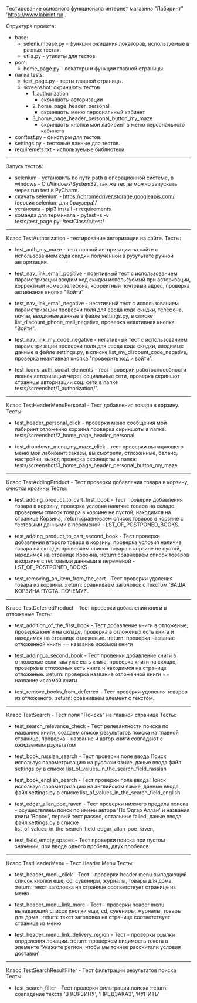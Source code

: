 Тестирование основного функционала интернет магазина "Лабиринт"
'https://www.labirint.ru/'.

Структура проекта:

   - base:
      - seleniumbase.py - функции ожидания локаторов, используемые в разных тестах.
      - utils.py - утилиты для тестов.
   - pom:
       - home_page.py - локаторы и функции главной страницы.
   - папка tests:
      - test_page.py - тесты главной страницы.
      - screenshot: скриншоты тестов
          - 1_authorization
              - скриншоты авторизации
          - 2_home_page_header_personal
              - скриншоты меню персональный кабинет
          - 3_home_page_header_personal_button_my_maze
              - скриншоты кнопки мой лабиринт в меню персонального кабинета
   - conftest.py - фикстуры для тестов.
   - settings.py - тестовые данные для тестов.
   - requiremets.txt - используемые библиотеки.

---
Запуск тестов:

 - selenium - установить по пути path в операционной системе, в windows - C:\Windows\System32, так же тесты можно 
запускать через run test в PyCharm.
 - скачать selenium - https://chromedriver.storage.googleapis.com/ \(версия selenium для браузера)/
 - установка - pip3 install -r requirements
 - команда для терминала - pytest -s -v tests/test_page.py::/testClass/::/test/

___
Класс TestAuthorization - тестирование авторизации на сайте.
Тесты:
- test_auth_my_maze - тест полной авторизации на сайте с использованием кода скидки
полученной в рузультате ручной авторизации.

 - test_nav_link_email_positive - позитивный тест с использованием параметризации 
вводим код скидки используемый при авторизации, корректный номер телефона, корректный почтовый адрес,
проверка активнаная кнопка "Войти".

 - test_nav_link_email_negative - негативный тест с использованием параметризации 
проверки поля для ввода кода скидки, телефона, почты, вводимые данные в файле settings.py, 
в списке list_discount_phone_mail_negative, проверка неактивная кнопка "Войти".

 - test_nav_link_my_code_negative - негативный тест с использованием параметризации
проверки поля для ввода кода скидки, вводимые данные в файле settings.py, 
в списке list_my_discount_code_negative, проверка неактивная кнопка "проверить код и войти".

 - test_icons_auth_social_elements - тест проверки работоспособности иканок авторизации через социальные сети,
проверка скриншот страницы авторизации соц. сети в папке tests/screenshot/1_authorization/".

---
Класс TestHeaderMenuPersonal - Тест добавления товара в корзину.
Тесты:
 - test_header_personal_click - проверки меню сообщения мой лабиринт отложенно корзина проверка скриншоты в папке:
 tests/screenshot/2_home_page_header_personal

 - test_dropdown_menu_my_maze_click - тест проверки выпадающего меню мой лабиринт: заказы, вы смотрели, отложенные, баланс, настройки, выход
проверка скринщоты в папке: tests/screenshot/3_home_page_header_personal_button_my_maze

---
Класс TestAddingProduct - Тест проверки добавления товара в корзину, очистки крозины
Тесты:
 - test_adding_product_to_cart_first_book - Тест проверки добавления товара в корзину, проверка условия наличие товара на складе.
проверяем список товара в корзине не пустой, находимся на странице Корзина,
:return:сравневаем список товаров в корзине с тестовыми данными в переменой - LST_OF_POSTPONED_BOOKS.

 - test_adding_product_to_cart_second_book - Тест проверки добавления второго товара в корзину, проверка условия наличие товара на складе.
проверяем список товара в корзине не пустой, находимся на странице Корзина,
:return:сравневаем список товаров в корзине с тестовыми данными в переменой - LST_OF_POSTPONED_BOOKS.

 - test_removing_an_item_from_the_cart - Тест проверки удаления товара из корзины.
:return: сравниваем заголовок с текстом 'ВАША КОРЗИНА ПУСТА. ПОЧЕМУ?'.

---
Класс TestDeferredProduct - Тест проверки добавления книги в отложеные
Тесты:
 - test_addition_of_the_first_book - Тест добавление книги в отложеные, проверка книги на складе,
проверка в отложеных есть книга и находимся на странице отложеные.
:return: проверка название отложенной книги == название искомой книги

 - test_adding_a_second_book - Тест провенки добавление книги в отложеные если там уже есть книга,
проверка книги на складе, проверка в отложеных есть книга и находимся на странице отложеные.
:return: проверка название отложенной книги == название искомой книги

 - test_remove_books_from_deferred - Тест проверки удоления товаров из отложеного.
:return: сравниваем элемент с текстом.

---
Класс TestSearch - Тест поля "Поиска" на главной странице
Тесты:
 - test_search_relevance_check - Тест релевантности поиска по названию книги,
создаем список результатов поиска на главной странице, проверка - название и автор книги совпадают с ожидаемым рзультатом

 - test_book_russian_search - Тест проверки поле ввода Поиск используя параметризацию на русском языке,
даные ввода файл settings.py в списке list_of_values_in_the_search_field_rassian

 - test_book_english_search - Тест проверки поле ввода Поиск используя параметризацию на английском языке,
данные ввода файл settings.py в списке list_of_values_in_the_search_field_english

 - test_edgar_allan_poe_raven - Тест проверки нижнего предела поиска - осуществляем поиск по имени автора 'По Эдгар Аллан' и
названия книги 'Ворон', первый тест passed, остальные failed, даные ввода файл settings.py в списке 
list_of_values_in_the_search_field_edgar_allan_poe_raven, 

 - test_field_empty_spaces - Тест проверки поиска при пустом значении, при вводе одного пробела, двух пробелов

---
Класс TestHeaderMenu - Тест Header Menu
Тесты:
 - test_header_menu_click - Тест - проверки header menu выпадающий список кнопки еще, cd, сувениры, журналы, товары для дома.
:return: текст заголовка на странице соответствует странице из меню

 - test_header_menu_link_more - Тест - проверки header menu выпадающий список кнопки еще, cd, сувениры, журналы, товары для дома.
:return: текст заголовка на странице соответствует странице из меню

 - test_header_menu_link_delivery_region - Тест - проверки ссылки опрделения локации.
:return: проверяем видимость текста в элементе 'Укажите регион, чтобы мы точнее рассчитали условия доставки'

---
Класс TestSearchResultFilter - Тест фильтрации результатов поиска
Тесты:
 - test_search_filter - Тест проверки фильтрации поиска
:return: совпадение текста 'В КОРЗИНУ', 'ПРЕДЗАКАЗ', 'КУПИТЬ'
